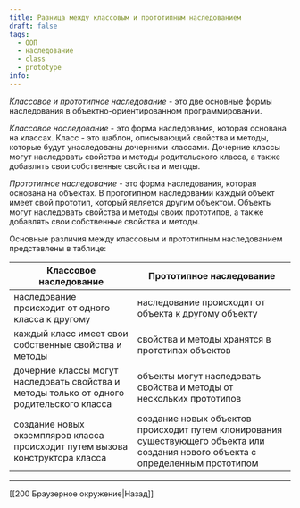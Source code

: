 ```yaml
---
title: Разница между классовым и прототипным наследованием
draft: false
tags:
  - ООП
  - наследование
  - class
  - prototype
info:
---
```

 *Классовое и прототипное наследование* - это две основные формы наследования в объектно-ориентированном программировании.

*Классовое наследование* - это форма наследования, которая основана на классах. 
Класс - это шаблон, описывающий свойства и методы, которые будут унаследованы дочерними классами. Дочерние классы могут наследовать свойства и методы родительского класса, а также добавлять свои собственные свойства и методы.

*Прототипное наследование* - это форма наследования, которая основана на объектах.  В прототипном наследовании каждый объект имеет свой прототип, который является другим объектом. Объекты могут наследовать свойства и методы своих прототипов, а также добавлять свои собственные свойства и методы.

Основные различия между классовым и прототипным наследованием представлены в таблице:

| **Классовое наследование**                                                                | **Прототипное наследование**                                                                                                      |
| ----------------------------------------------------------------------------------------- | --------------------------------------------------------------------------------------------------------------------------------- |
| наследование происходит от одного класса к другому                                        | наследование происходит от объекта к другому объекту                                                                              |
| каждый класс имеет свои собственные свойства и методы                                     | свойства и методы хранятся в прототипах объектов                                                                                  |
| дочерние классы могут наследовать свойства и методы только от одного родительского класса | объекты могут наследовать свойства и методы от нескольких прототипов                                                              |
| создание новых экземпляров класса происходит путем вызова конструктора класса             | создание новых объектов происходит путем клонирования существующего объекта или создания нового объекта с определенным прототипом |
___

[[200 Браузерное окружение|Назад]]